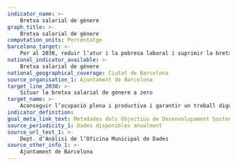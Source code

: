 ```yaml
---
indicator_name: >-
    Bretxa salarial de gènere
graph_title: >-
    Bretxa salarial de gènere
computation_units: Percentatge 
barcelona_target: >-
    Per al 2030, reduir l’atur i la pobresa laboral i suprimir la bretxa salarial de gènere, amb un esforç redoblat per la inclusió laboral de les persones amb discapacitat
national_indicator_available: >-
    Bretxa salarial de gènere
national_geographical_coverage: Ciutat de Barcelona
source_organisation_1: Ajuntament de Barcelona
target_line_2030: >-
    Situar la bretxa salarial de gènere a zero
target_name: >-
    Aconseguir l’ocupació plena i productiva i garantir un treball digne per a tots els homes i dones, inclosos el jovent i les persones amb discapacitat, així com la igualtat de remuneració per treball d’igual valor
indicator_definition:
goal_meta_link_text: Metadades dels Objectius de Desenvolupament Sostenible de les Nacions Unides (pdf 894kB)
source_periodicity_1: Dades disponibles anualment
source_url_text_1: >-
    Dept. d’Anàlisi de l’Oficina Municipal de Dades
source_other_info_1: >-
    Ajuntament de Barcelona
---
```

